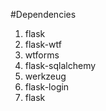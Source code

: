 #Dependencies

1. flask
2. flask-wtf
3. wtforms
4. flask-sqlalchemy
5. werkzeug
6. flask-login
7. flask
